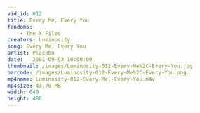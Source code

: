 ```yaml
---
vid_id: 012
title: Every Me, Every You
fandoms:
    - The X-Files
creators: Luminosity
song: Every Me, Every You
artist: Placebo
date:   2001-09-03 10:00:00
thumbnail: /images/Luminosity-012-Every-Me%2C-Every-You.jpg
barcode: /images/Luminosity-012-Every-Me%2C-Every-You.png
mp4name: Luminosity-012-Every-Me,-Every-You.m4v
mp4size: 43.78 MB
width: 640
height: 480
---
```



